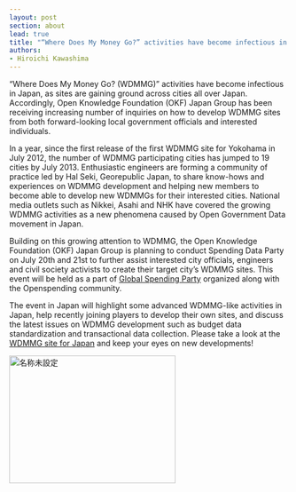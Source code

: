 ```yaml
---
layout: post
section: about
lead: true
title: "“Where Does My Money Go?” activities have become infectious in Japan"
authors:
- Hiroichi Kawashima
---
```

<p dir="ltr">“Where Does My Money Go? (WDMMG)” activities have become infectious in Japan, as sites are gaining ground across cities all over Japan. Accordingly, Open Knowledge Foundation (OKF) Japan Group has been receiving increasing number of inquiries on how to develop WDMMG sites from both forward-looking local government officials and interested individuals.

<p dir="ltr">In a year, since the first release of the first WDMMG site for Yokohama in July 2012, the number of WDMMG participating cities has jumped to 19 cities by July 2013. Enthusiastic engineers are forming a community of practice led by Hal Seki, Georepublic Japan, to share know-hows and experiences on WDMMG development and helping new members to become able to develop new WDMMGs for their interested cities. National media outlets such as Nikkei, Asahi and NHK have covered the growing WDMMG activities as a new phenomena caused by Open Government Data movement in Japan.

Building on this growing attention to WDMMG, the Open Knowledge Foundation (OKF) Japan Group is planning to conduct Spending Data Party on July 20th and 21st to further assist interested city officials, engineers and civil society activists to create their target city’s WDMMG sites. This event will be held as a part of <a href="http://blog.openspending.org/2013/06/30/spending-data-party-announce/">Global Spending Party</a> organized along with the Openspending community.

The event in Japan will highlight some advanced WDMMG-like activities in Japan, help recently joining players to develop their own sites, and discuss the latest issues on WDMMG development such as budget data standardization and transactional data collection. Please take a look at the <a href="http://spending.jp/">WDMMG site for Japan</a> and keep your eyes on new developments!

<a href="http://0.0.0.0:8080/wp-content/uploads/2013/07/jpg"><img class="alignnone size-medium wp-image-411" src="http://blog.openspending.org/files/2013/07/名称未設定-300x230.jpg" alt="名称未設定" width="300" height="230" /></a>

